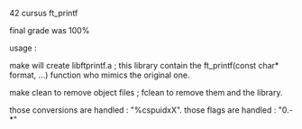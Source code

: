 42 cursus ft_printf


final grade was 100%


usage :

make will create libftprintf.a ; this library contain the ft_printf(const char* format, ...) function who mimics the original one.

make clean to remove object files ; fclean to remove them and the library.

those conversions are handled : "%cspuidxX".
those flags are handled : "0.-*"
